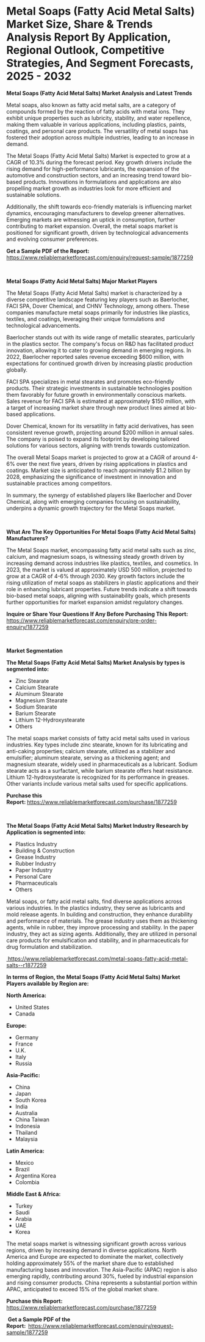 <p><h1>Metal Soaps (Fatty Acid Metal Salts) Market Size, Share & Trends Analysis Report By Application, Regional Outlook, Competitive Strategies, And Segment Forecasts, 2025 - 2032</h1></p><p><strong>Metal Soaps (Fatty Acid Metal Salts) Market Analysis and Latest Trends</strong></p>
<p><p>Metal soaps, also known as fatty acid metal salts, are a category of compounds formed by the reaction of fatty acids with metal ions. They exhibit unique properties such as lubricity, stability, and water repellence, making them valuable in various applications, including plastics, paints, coatings, and personal care products. The versatility of metal soaps has fostered their adoption across multiple industries, leading to an increase in demand.</p><p>The Metal Soaps (Fatty Acid Metal Salts) Market is expected to grow at a CAGR of 10.3% during the forecast period. Key growth drivers include the rising demand for high-performance lubricants, the expansion of the automotive and construction sectors, and an increasing trend toward bio-based products. Innovations in formulations and applications are also propelling market growth as industries look for more efficient and sustainable solutions. </p><p>Additionally, the shift towards eco-friendly materials is influencing market dynamics, encouraging manufacturers to develop greener alternatives. Emerging markets are witnessing an uptick in consumption, further contributing to market expansion. Overall, the metal soaps market is positioned for significant growth, driven by technological advancements and evolving consumer preferences.</p></p>
<p><strong>Get a Sample PDF of the Report:&nbsp;</strong> <a href="https://www.reliablemarketforecast.com/enquiry/request-sample/1877259?utm_campaign=3617&utm_medium=2&utm_source=Github&utm_content=ia&utm_term=15042025&utm_id=metal-soaps-fatty-acid-metal-salts">https://www.reliablemarketforecast.com/enquiry/request-sample/1877259</a></p>
<p>&nbsp;</p>
<p><strong>Metal Soaps (Fatty Acid Metal Salts) Major Market Players</strong></p>
<p><p>The Metal Soaps (Fatty Acid Metal Salts) market is characterized by a diverse competitive landscape featuring key players such as Baerlocher, FACI SPA, Dover Chemical, and CHNV Technology, among others. These companies manufacture metal soaps primarily for industries like plastics, textiles, and coatings, leveraging their unique formulations and technological advancements.</p><p>Baerlocher stands out with its wide range of metallic stearates, particularly in the plastics sector. The company's focus on R&D has facilitated product innovation, allowing it to cater to growing demand in emerging regions. In 2022, Baerlocher reported sales revenue exceeding $600 million, with expectations for continued growth driven by increasing plastic production globally.</p><p>FACI SPA specializes in metal stearates and promotes eco-friendly products. Their strategic investments in sustainable technologies position them favorably for future growth in environmentally conscious markets. Sales revenue for FACI SPA is estimated at approximately $150 million, with a target of increasing market share through new product lines aimed at bio-based applications.</p><p>Dover Chemical, known for its versatility in fatty acid derivatives, has seen consistent revenue growth, projecting around $200 million in annual sales. The company is poised to expand its footprint by developing tailored solutions for various sectors, aligning with trends towards customization.</p><p>The overall Metal Soaps market is projected to grow at a CAGR of around 4-6% over the next five years, driven by rising applications in plastics and coatings. Market size is anticipated to reach approximately $1.2 billion by 2028, emphasizing the significance of investment in innovation and sustainable practices among competitors.</p><p>In summary, the synergy of established players like Baerlocher and Dover Chemical, along with emerging companies focusing on sustainability, underpins a dynamic growth trajectory for the Metal Soaps market.</p></p>
<p>&nbsp;</p>
<p><strong>What Are The Key Opportunities For Metal Soaps (Fatty Acid Metal Salts) Manufacturers?</strong></p>
<p><p>The Metal Soaps market, encompassing fatty acid metal salts such as zinc, calcium, and magnesium soaps, is witnessing steady growth driven by increasing demand across industries like plastics, textiles, and cosmetics. In 2023, the market is valued at approximately USD 500 million, projected to grow at a CAGR of 4-6% through 2030. Key growth factors include the rising utilization of metal soaps as stabilizers in plastic applications and their role in enhancing lubricant properties. Future trends indicate a shift towards bio-based metal soaps, aligning with sustainability goals, which presents further opportunities for market expansion amidst regulatory changes.</p></p>
<p><strong>Inquire or Share Your Questions If Any Before Purchasing This Report:</strong> <a href="https://www.reliablemarketforecast.com/enquiry/pre-order-enquiry/1877259?utm_campaign=3617&utm_medium=2&utm_source=Github&utm_content=ia&utm_term=15042025&utm_id=metal-soaps-fatty-acid-metal-salts">https://www.reliablemarketforecast.com/enquiry/pre-order-enquiry/1877259</a></p>
<p>&nbsp;</p>
<p><strong>Market Segmentation</strong></p>
<p><strong>The Metal Soaps (Fatty Acid Metal Salts) Market Analysis by types is segmented into:</strong></p>
<p><ul><li>Zinc Stearate</li><li>Calcium Stearate</li><li>Aluminum Stearate</li><li>Magnesium Stearate</li><li>Sodium Stearate</li><li>Barium Stearate</li><li>Lithium 12-Hydroxystearate</li><li>Others</li></ul></p>
<p><p>The metal soaps market consists of fatty acid metal salts used in various industries. Key types include zinc stearate, known for its lubricating and anti-caking properties; calcium stearate, utilized as a stabilizer and emulsifier; aluminum stearate, serving as a thickening agent; and magnesium stearate, widely used in pharmaceuticals as a lubricant. Sodium stearate acts as a surfactant, while barium stearate offers heat resistance. Lithium 12-hydroxystearate is recognized for its performance in greases. Other variants include various metal salts used for specific applications.</p></p>
<p><strong>Purchase this Report:&nbsp;</strong><a href="https://www.reliablemarketforecast.com/purchase/1877259?utm_campaign=3617&utm_medium=2&utm_source=Github&utm_content=ia&utm_term=15042025&utm_id=metal-soaps-fatty-acid-metal-salts">https://www.reliablemarketforecast.com/purchase/1877259</a></p>
<p>&nbsp;</p>
<p><strong>The Metal Soaps (Fatty Acid Metal Salts) Market Industry Research by Application is segmented into:</strong></p>
<p><ul><li>Plastics Industry</li><li>Building & Construction</li><li>Grease Industry</li><li>Rubber Industry</li><li>Paper Industry</li><li>Personal Care</li><li>Pharmaceuticals</li><li>Others</li></ul></p>
<p><p>Metal soaps, or fatty acid metal salts, find diverse applications across various industries. In the plastics industry, they serve as lubricants and mold release agents. In building and construction, they enhance durability and performance of materials. The grease industry uses them as thickening agents, while in rubber, they improve processing and stability. In the paper industry, they act as sizing agents. Additionally, they are utilized in personal care products for emulsification and stability, and in pharmaceuticals for drug formulation and stabilization.</p></p>
<p><a href="https://www.reliablemarketforecast.com/metal-soaps-fatty-acid-metal-salts--r1877259?utm_campaign=3617&utm_medium=2&utm_source=Github&utm_content=ia&utm_term=15042025&utm_id=metal-soaps-fatty-acid-metal-salts">&nbsp;https://www.reliablemarketforecast.com/metal-soaps-fatty-acid-metal-salts--r1877259</a></p>
<p><strong>In terms of Region, the Metal Soaps (Fatty Acid Metal Salts) Market Players available by Region are:</strong></p>
<p>
    <p> <strong> North America: </strong>
        <ul>
            <li>United States</li>
            <li>Canada</li>
        </ul>
        </p> 
    <p> <strong> Europe: </strong>
        <ul>
            <li>Germany</li>
            <li>France</li>
            <li>U.K.</li>
            <li>Italy</li>
            <li>Russia</li>
        </ul>
        </p> 
    <p> <strong> Asia-Pacific: </strong>
        <ul>
            <li>China</li>
            <li>Japan</li>
            <li>South Korea</li>
            <li>India</li>
            <li>Australia</li>
            <li>China Taiwan</li>
            <li>Indonesia</li>
            <li>Thailand</li>
            <li>Malaysia</li>
        </ul>
        </p> 
    <p> <strong> Latin America: </strong>
        <ul>
            <li>Mexico</li>
            <li>Brazil</li>
            <li>Argentina Korea</li>
            <li>Colombia</li>
        </ul>
        </p> 
    <p> <strong> Middle East & Africa: </strong>
        <ul>
            <li>Turkey</li>
            <li>Saudi</li>
            <li>Arabia</li>
            <li>UAE</li>
            <li>Korea</li>
        </ul>
    </p>
    </p>
<p><p>The metal soaps market is witnessing significant growth across various regions, driven by increasing demand in diverse applications. North America and Europe are expected to dominate the market, collectively holding approximately 55% of the market share due to established manufacturing bases and innovation. The Asia-Pacific (APAC) region is also emerging rapidly, contributing around 30%, fueled by industrial expansion and rising consumer products. China represents a substantial portion within APAC, anticipated to exceed 15% of the global market share.</p></p>
<p><strong>Purchase this Report: </strong><a href="https://www.reliablemarketforecast.com/purchase/1877259?utm_campaign=3617&utm_medium=2&utm_source=Github&utm_content=ia&utm_term=15042025&utm_id=metal-soaps-fatty-acid-metal-salts">https://www.reliablemarketforecast.com/purchase/1877259</a></p>
<p>&nbsp;<strong>Get a Sample PDF of the Report:&nbsp;&nbsp;</strong><a href="https://www.reliablemarketforecast.com/enquiry/request-sample/1877259?utm_campaign=3617&utm_medium=2&utm_source=Github&utm_content=ia&utm_term=15042025&utm_id=metal-soaps-fatty-acid-metal-salts">https://www.reliablemarketforecast.com/enquiry/request-sample/1877259</a></p>
<p><strong></strong></p>
<p><p></p><p></p><p></p></p>